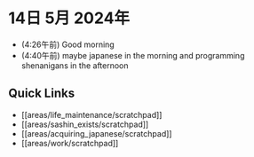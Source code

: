 # 14日 5月 2024年
- (4:26午前) Good morning
- (4:40午前) maybe japanese in the morning and programming shenanigans in the afternoon

 



## Quick Links
- [[areas/life_maintenance/scratchpad]]
- [[areas/sashin_exists/scratchpad]]
- [[areas/acquiring_japanese/scratchpad]]
- [[areas/work/scratchpad]]
